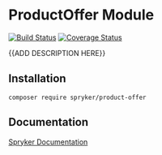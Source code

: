 # ProductOffer Module
[![Build Status](https://travis-ci.org/spryker/product-offer.svg)](https://travis-ci.org/spryker/product-offer)
[![Coverage Status](https://coveralls.io/repos/github/spryker/product-offer/badge.svg)](https://coveralls.io/github/spryker/product-offer)

{{ADD DESCRIPTION HERE}}

## Installation

```
composer require spryker/product-offer
```

## Documentation

[Spryker Documentation](https://academy.spryker.com/developing_with_spryker/module_guide/modules.html)
